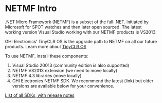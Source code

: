 # NETMF Intro

.NET Micro Framework (NETMF) is a subset of the full .NET. Initiated by Microsoft for SPOT watches and then later open sourced. The latest working version Visual Studio working with our NETMF products is VS2013.

GHI Electronics' TinyCLR OS is the upgrade path to NETMF on all our future products. Learn more about [TinyCLR OS](www.tinyclr.com)

To use NETMF, install these components:
1.	Visual Studio 20013 (community edition is also supported)
2.	NETMF VS2013 extension (we need to move locally)
3.	NETMF 4.3 libraries (move locally)
4.	GHI Electronics NETMF SDK. We recommend the latest (link) but older versions are available below for your convenience.

[List of all SDKs, with release notes](https://www.ghielectronics.com/support/netmf/sdks)
